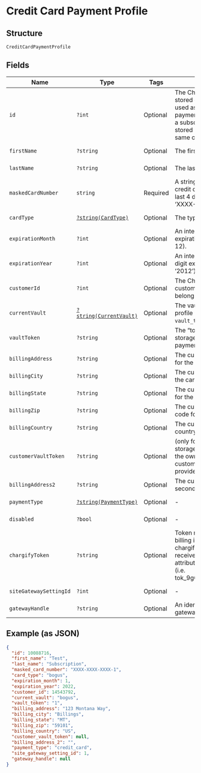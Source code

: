 
# Credit Card Payment Profile

## Structure

`CreditCardPaymentProfile`

## Fields

| Name | Type | Tags | Description | Getter | Setter |
|  --- | --- | --- | --- | --- | --- |
| `id` | `?int` | Optional | The Chargify-assigned ID of the stored card. This value can be used as an input to payment_profile_id when creating a subscription, in order to re-use a stored payment profile for the same customer. | getId(): ?int | setId(?int id): void |
| `firstName` | `?string` | Optional | The first name of the card holder. | getFirstName(): ?string | setFirstName(?string firstName): void |
| `lastName` | `?string` | Optional | The last name of the card holder. | getLastName(): ?string | setLastName(?string lastName): void |
| `maskedCardNumber` | `string` | Required | A string representation of the credit card number with all but the last 4 digits masked with X’s (i.e. ‘XXXX-XXXX-XXXX-1234’). | getMaskedCardNumber(): string | setMaskedCardNumber(string maskedCardNumber): void |
| `cardType` | [`?string(CardType)`](../../doc/models/card-type.md) | Optional | The type of card used. | getCardType(): ?string | setCardType(?string cardType): void |
| `expirationMonth` | `?int` | Optional | An integer representing the expiration month of the card(1 – 12). | getExpirationMonth(): ?int | setExpirationMonth(?int expirationMonth): void |
| `expirationYear` | `?int` | Optional | An integer representing the 4-digit expiration year of the card(i.e. ‘2012’). | getExpirationYear(): ?int | setExpirationYear(?int expirationYear): void |
| `customerId` | `?int` | Optional | The Chargify-assigned id for the customer record to which the card belongs. | getCustomerId(): ?int | setCustomerId(?int customerId): void |
| `currentVault` | [`?string(CurrentVault)`](../../doc/models/current-vault.md) | Optional | The vault that stores the payment profile with the provided `vault_token`. Use `bogus` for testing. | getCurrentVault(): ?string | setCurrentVault(?string currentVault): void |
| `vaultToken` | `?string` | Optional | The “token” provided by your vault storage for an already stored payment profile. | getVaultToken(): ?string | setVaultToken(?string vaultToken): void |
| `billingAddress` | `?string` | Optional | The current billing street address for the card. | getBillingAddress(): ?string | setBillingAddress(?string billingAddress): void |
| `billingCity` | `?string` | Optional | The current billing address city for the card. | getBillingCity(): ?string | setBillingCity(?string billingCity): void |
| `billingState` | `?string` | Optional | The current billing address state for the card. | getBillingState(): ?string | setBillingState(?string billingState): void |
| `billingZip` | `?string` | Optional | The current billing address zip code for the card. | getBillingZip(): ?string | setBillingZip(?string billingZip): void |
| `billingCountry` | `?string` | Optional | The current billing address country for the card. | getBillingCountry(): ?string | setBillingCountry(?string billingCountry): void |
| `customerVaultToken` | `?string` | Optional | (only for Authorize.Net CIM storage): the customerProfileId for the owner of the customerPaymentProfileId provided as the vault_token. | getCustomerVaultToken(): ?string | setCustomerVaultToken(?string customerVaultToken): void |
| `billingAddress2` | `?string` | Optional | The current billing street address, second line, for the card. | getBillingAddress2(): ?string | setBillingAddress2(?string billingAddress2): void |
| `paymentType` | [`?string(PaymentType)`](../../doc/models/payment-type.md) | Optional | - | getPaymentType(): ?string | setPaymentType(?string paymentType): void |
| `disabled` | `?bool` | Optional | - | getDisabled(): ?bool | setDisabled(?bool disabled): void |
| `chargifyToken` | `?string` | Optional | Token received after sending billing information using chargify.js. This token will only be received if passed as a sole attribute of credit_card_attributes (i.e. tok_9g6hw85pnpt6knmskpwp4ttt) | getChargifyToken(): ?string | setChargifyToken(?string chargifyToken): void |
| `siteGatewaySettingId` | `?int` | Optional | - | getSiteGatewaySettingId(): ?int | setSiteGatewaySettingId(?int siteGatewaySettingId): void |
| `gatewayHandle` | `?string` | Optional | An identifier of connected gateway. | getGatewayHandle(): ?string | setGatewayHandle(?string gatewayHandle): void |

## Example (as JSON)

```json
{
  "id": 10088716,
  "first_name": "Test",
  "last_name": "Subscription",
  "masked_card_number": "XXXX-XXXX-XXXX-1",
  "card_type": "bogus",
  "expiration_month": 1,
  "expiration_year": 2022,
  "customer_id": 14543792,
  "current_vault": "bogus",
  "vault_token": "1",
  "billing_address": "123 Montana Way",
  "billing_city": "Billings",
  "billing_state": "MT",
  "billing_zip": "59101",
  "billing_country": "US",
  "customer_vault_token": null,
  "billing_address_2": "",
  "payment_type": "credit_card",
  "site_gateway_setting_id": 1,
  "gateway_handle": null
}
```

